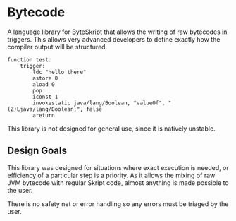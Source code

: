 # Bytecode

A language library for [ByteSkript](https://docs.byteskript.org) that allows the writing of raw bytecodes in triggers.
This allows very advanced developers to define exactly how the compiler output will be structured.

```bsk
function test:
    trigger:
        ldc "hello there"
        astore 0
        aload 0
        pop
        iconst_1
        invokestatic java/lang/Boolean, "valueOf", "(Z)Ljava/lang/Boolean;", false
        areturn
```

This library is not designed for general use, since it is natively unstable.

## Design Goals

This library was designed for situations where exact execution is needed, or efficiency of a particular step is a priority.
As it allows the mixing of raw JVM bytecode with regular Skript code, almost anything is made possible to the user.

There is no safety net or error handling so any errors must be triaged by the user.
